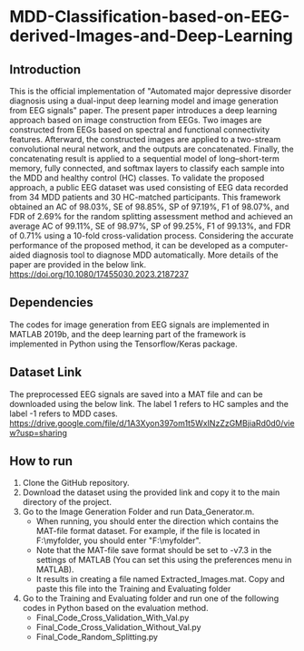 # MDD-Classification-based-on-EEG-derived-Images-and-Deep-Learning
## Introduction
This is the official implementation of "Automated major depressive disorder diagnosis using a dual-input deep learning model and image generation from EEG signals" paper. The present paper introduces a deep learning approach based on image construction from EEGs. Two images are constructed from EEGs based on spectral and functional connectivity features. Afterward, the constructed images are applied to a two-stream convolutional neural network, and the outputs are concatenated. Finally, the concatenating result is applied to a sequential model of long–short-term memory, fully connected, and softmax layers to classify each sample into the MDD and healthy control (HC) classes. To validate the proposed approach, a public EEG dataset was used consisting of EEG data recorded from 34 MDD patients and 30 HC-matched participants. This framework obtained an AC of 98.03%, SE of 98.85%, SP of 97.19%, F1 of 98.07%, and FDR of 2.69% for the random splitting assessment method and achieved an average AC of 99.11%, SE of 98.97%, SP of 99.25%, F1 of 99.13%, and FDR of 0.71% using a 10-fold cross-validation process. Considering the accurate performance of the proposed method, it can be developed as a computer-aided diagnosis tool to diagnose MDD automatically. More details of the paper are provided in the below link. <br />
https://doi.org/10.1080/17455030.2023.2187237
## Dependencies
The codes for image generation from EEG signals are implemented in MATLAB 2019b, and the deep learning part of the framework is implemented in Python using the Tensorflow/Keras package. 
## Dataset Link 
The preprocessed EEG signals are saved into a MAT file and can be downloaded using the below link. The label 1 refers to HC samples and the label -1 refers to MDD cases. <br />
https://drive.google.com/file/d/1A3Xyon397om1t5WxINzZzGMBjiaRd0d0/view?usp=sharing
## How to run 
1. Clone the GitHub repository. 
2. Download the dataset using the provided link and copy it to the main directory of the project.
3. Go to the Image Generation Folder and run Data_Generator.m.
   - When running, you should enter the direction which contains the MAT-file format dataset. For example, if the file is located in F:\\myfolder, you should enter "F:\\myfolder".
   - Note that the MAT-file save format should be set to -v7.3 in the settings of MATLAB (You can set this using the preferences menu in MATLAB).
   - It results in creating a file named Extracted_Images.mat. Copy and paste this file into the Training and Evaluating folder 
4. Go to the Training and Evaluating folder and run one of the following codes in Python based on the evaluation method.
   - Final_Code_Cross_Validation_With_Val.py
   - Final_Code_Cross_Validation_Without_Val.py
   - Final_Code_Random_Splitting.py
